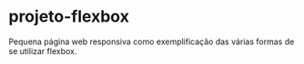 # projeto-flexbox
Pequena página web responsiva como exemplificação das várias formas de se utilizar flexbox.
